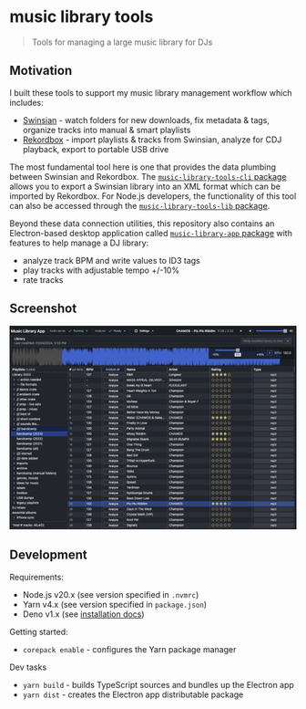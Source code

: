 # music library tools

> Tools for managing a large music library for DJs

## Motivation

I built these tools to support my music library management workflow which includes:

- [Swinsian](https://swinsian.com/) - watch folders for new downloads, fix metadata & tags, organize tracks into manual & smart playlists
- [Rekordbox](https://rekordbox.com/en/) - import playlists & tracks from Swinsian, analyze for CDJ playback, export to portable USB drive

The most fundamental tool here is one that provides the data plumbing between Swinsian and Rekordbox. The
[`music-library-tools-cli` package](https://github.com/adidahiya/music-library-scripts/blob/main/packages/music-library-tools-cli/README.md)
allows you to export a Swinsian library into an XML format which can be imported by Rekordbox. For Node.js developers,
the functionality of this tool can also be accessed through the
[`music-library-tools-lib` package](https://github.com/adidahiya/music-library-scripts/blob/main/packages/music-library-tools-lib/README.md).

Beyond these data connection utilities, this repository also contains an Electron-based desktop application called
[`music-library-app` package](https://github.com/adidahiya/music-library-scripts/blob/main/packages/music-library-app/README.md) with features to help manage a DJ library:

- analyze track BPM and write values to ID3 tags
- play tracks with adjustable tempo +/-10%
- rate tracks

## Screenshot

![app screenshot](./packages/music-library-app/docs/app.png)

## Development

Requirements:

- Node.js v20.x (see version specified in `.nvmrc`)
- Yarn v4.x (see version specified in `package.json`)
- Deno v1.x (see [installation docs](https://docs.deno.com/runtime/manual/getting_started/installation))

Getting started:

- `corepack enable` - configures the Yarn package manager

Dev tasks

- `yarn build` - builds TypeScript sources and bundles up the Electron app
- `yarn dist` - creates the Electron app distributable package
